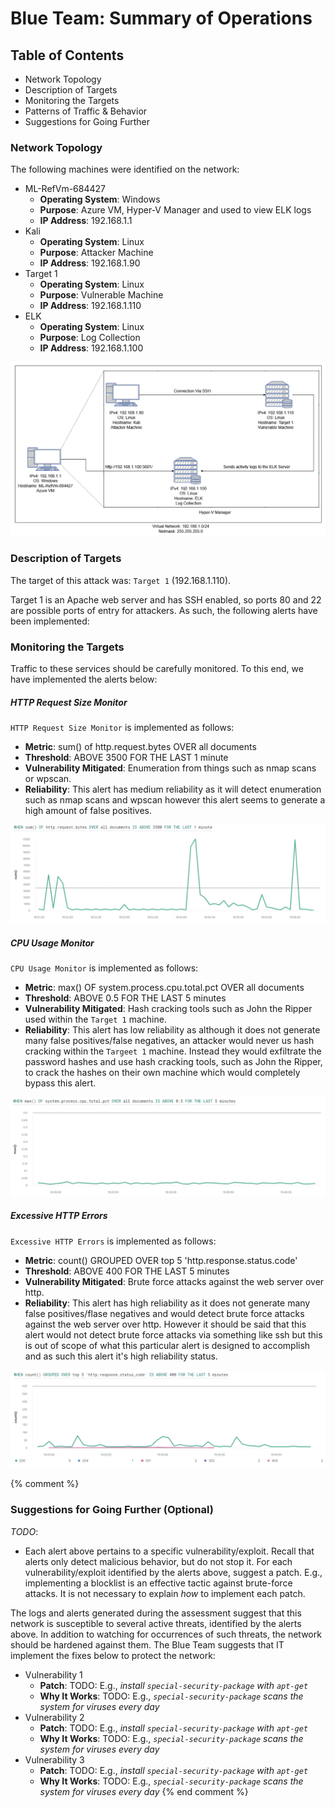 # Blue Team: Summary of Operations

## Table of Contents
- Network Topology
- Description of Targets
- Monitoring the Targets
- Patterns of Traffic & Behavior
- Suggestions for Going Further

### Network Topology

The following machines were identified on the network:
- ML-RefVm-684427
  - **Operating System**: Windows 
  - **Purpose**: Azure VM, Hyper-V Manager and used to view ELK logs
  - **IP Address**: 192.168.1.1
- Kali
  - **Operating System**: Linux
  - **Purpose**: Attacker Machine
  - **IP Address**: 192.168.1.90
- Target 1
  - **Operating System**: Linux
  - **Purpose**: Vulnerable Machine
  - **IP Address**: 192.168.1.110
- ELK
  - **Operating System**: Linux
  - **Purpose**: Log Collection
  - **IP Address**: 192.168.1.100

![Network Diagram](./Images/finalProjectNetworkDiagram.png)

### Description of Targets

The target of this attack was: `Target 1` (192.168.1.110).

Target 1 is an Apache web server and has SSH enabled, so ports 80 and 22 are possible ports of entry for attackers. As such, the following alerts have been implemented:

### Monitoring the Targets

Traffic to these services should be carefully monitored. To this end, we have implemented the alerts below:

##### HTTP Request Size Monitor
`HTTP Request Size Monitor` is implemented as follows:
  - **Metric**: sum() of http.request.bytes OVER all documents
  - **Threshold**: ABOVE 3500 FOR THE LAST 1 minute
  - **Vulnerability Mitigated**: Enumeration from things such as nmap scans or wpscan.
  - **Reliability**: This alert has medium reliability as it will detect enumeration such as nmap scans and wpscan however this alert seems to generate a high amount of false positives.

  ![alert 1](./Images/alert1.png)

##### CPU Usage Monitor
`CPU Usage Monitor` is implemented as follows:
  - **Metric**: max() OF system.process.cpu.total.pct OVER all documents
  - **Threshold**: ABOVE 0.5 FOR THE LAST 5 minutes
  - **Vulnerability Mitigated**: Hash cracking tools such as John the Ripper used within the `Target 1` machine.
  - **Reliability**: This alert has low reliability as although it does not generate many false positives/false negatives, an attacker would never us hash cracking within the `Targeet 1` machine. Instead they would exfiltrate the password hashes and use hash cracking tools, such as John the Ripper, to crack the hashes on their own machine which would completely bypass this alert.

  ![alert 2](./Images/alert2.png)

##### Excessive HTTP Errors
`Excessive HTTP Errors` is implemented as follows:
  - **Metric**: count() GROUPED OVER top 5 'http.response.status.code'
  - **Threshold**: ABOVE 400 FOR THE LAST 5 minutes
  - **Vulnerability Mitigated**: Brute force attacks against the web server over http.
  - **Reliability**: This alert has high reliability as it does not generate many false positives/flase negatives and would detect brute force attacks against the web server over http. However it should be said that this alert would not detect brute force attacks via something like ssh but this is out of scope of what this particular alert is designed to accomplish and as such this alert it's high reliability status.

  ![alert 3](./Images/alert3.png)

{% comment %}
### Suggestions for Going Further (Optional)
_TODO_: 
- Each alert above pertains to a specific vulnerability/exploit. Recall that alerts only detect malicious behavior, but do not stop it. For each vulnerability/exploit identified by the alerts above, suggest a patch. E.g., implementing a blocklist is an effective tactic against brute-force attacks. It is not necessary to explain _how_ to implement each patch.

The logs and alerts generated during the assessment suggest that this network is susceptible to several active threats, identified by the alerts above. In addition to watching for occurrences of such threats, the network should be hardened against them. The Blue Team suggests that IT implement the fixes below to protect the network:
- Vulnerability 1
  - **Patch**: TODO: E.g., _install `special-security-package` with `apt-get`_
  - **Why It Works**: TODO: E.g., _`special-security-package` scans the system for viruses every day_
- Vulnerability 2
  - **Patch**: TODO: E.g., _install `special-security-package` with `apt-get`_
  - **Why It Works**: TODO: E.g., _`special-security-package` scans the system for viruses every day_
- Vulnerability 3
  - **Patch**: TODO: E.g., _install `special-security-package` with `apt-get`_
  - **Why It Works**: TODO: E.g., _`special-security-package` scans the system for viruses every day_
{% end comment %}